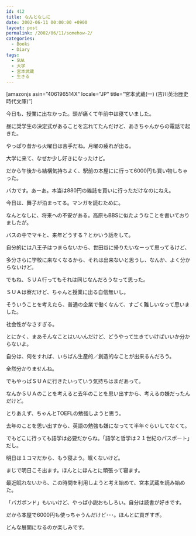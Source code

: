 ```yaml
---
id: 412
title: なんとなしに
date: 2002-06-11 00:00:00 +0900
layout: post
permalink: /2002/06/11/somehow-2/
categories:
  - Books
  - Diary
tags:
  - SUA
  - 大学
  - 宮本武蔵
  - 生きる
---
```

[amazonjs asin=&#8221;406196514X&#8221; locale=&#8221;JP&#8221; title=&#8221;宮本武蔵(一) (吉川英治歴史時代文庫)&#8221;]

今日も、授業に出なかった。頭が痛くて午前中は寝ていました。
  
昼に奨学生の決定式があることを忘れてたんだけど、あきちゃんからの電話で起きた。

<!--more-->

やっぱり昔から火曜日は苦手だね。月曜の疲れが出る。
  
大学に来て、なぜか少し好きになったけど。
  
だから午後から結構気持ちよく、駅前の本屋にに行って6000円も買い物しちゃった。
  
バカです。あーあ。本当は880円の雑誌を買いに行っただけなのにねえ。

今日は、舞子が泊まってる。マンガを読むために。

なんとなしに、将来への不安がある。高原もBBSに似たようなことを書いておりましたが。
  
バスの中でマキと、来年どうする？とかいう話をして。
  
自分的には八王子はつまらないから、世田谷に帰りたいなーって思ってるけど、
  
多分さらに学校に来なくなるから、それは出来ないと思うし、なんか、よく分からないけど。
  
でもね、ＳＵＡ行ってもそれは同じなんだろうなって思った。
  
ＳＵＡは寮だけど、ちゃんと授業に出る自信無いし。
  
そういうことを考えたら、普通の企業で働くなんて、すごく難しいなって思いました。
  
社会性がなさすぎる。

とにかく、まあそんなことはいいんだけど、どうやって生きていけばいいか分からないよ。
  
自分は、何をすれば、いちばん生産的／創造的なことが出来るんだろう。
  
全然分かりませんね。

でもやっぱＳＵＡに行きたいっていう気持ちはまだあって。
  
なんかＳＵＡのことを考えると去年のことを思い出すから、考えるの嫌だったんだけど。
  
とりあえず、ちゃんとTOEFLの勉強しようと思う。
  
去年のことを思い出すから、英語の勉強も嫌になってて半年ぐらいしてなくて。
  
でもどこに行っても語学は必要だからね。「語学と哲学は２１世紀のパスポート」だし。

明日は１コマだから、もう寝よう。眠くないけど。
  
まじで明日こそ出ます。ほんとにほんとに頑張って寝ます。

最近眠れないから、この時間を利用しようと考え始めて、宮本武蔵を読み始めた。
  
「バガボンド」もいいけど、やっぱ小説おもしろい。自分は読書が好きです。
  
だから本屋で6000円も使っちゃうんだけど･･･。ほんとに貢ぎすぎ。
  
どんな展開になるのか楽しみです。
